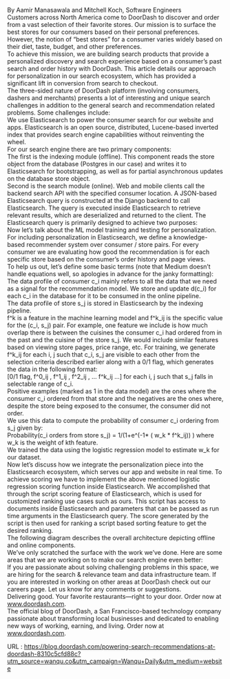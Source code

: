   By Aamir Manasawala and Mitchell Koch, Software Engineers  
    Customers across North America come to DoorDash to discover and order from a vast selection of their favorite stores. Our mission is to surface the best stores for our consumers based on their personal preferences. However, the notion of “best stores” for a consumer varies widely based on their diet, taste, budget, and other preferences.  
    To achieve this mission, we are building search products that provide a personalized discovery and search experience based on a consumer’s past search and order history with DoorDash. This article details our approach for personalization in our search ecosystem, which has provided a significant lift in conversion from search to checkout.  
    The three-sided nature of DoorDash platform (involving consumers, dashers and merchants) presents a lot of interesting and unique search challenges in addition to the general search and recommendation related problems. Some challenges include:  
    We use Elasticsearch to power the consumer search for our website and apps. Elasticsearch is an open source, distributed, Lucene-based inverted index that provides search engine capabilities without reinventing the wheel.  
    For our search engine there are two primary components:  
    The first is the indexing module (offline). This component reads the store object from the database (Postgres in our case) and writes it to Elasticsearch for bootstrapping, as well as for partial asynchronous updates on the database store object.  
    Second is the search module (online). Web and mobile clients call the backend search API with the specified consumer location. A JSON-based Elasticsearch query is constructed at the Django backend to call Elasticsearch. The query is executed inside Elasticsearch to retrieve relevant results, which are deserialized and returned to the client. The Elasticsearch query is primarily designed to achieve two purposes:  
    Now let’s talk about the ML model training and testing for personalization. For including personalization in Elasticsearch, we define a knowledge-based recommender system over consumer / store pairs. For every consumer we are evaluating how good the recommendation is for each specific store based on the consumer’s order history and page views.  
    To help us out, let’s define some basic terms (note that Medium doesn’t handle equations well, so apologies in advance for the janky formatting):  
    The data profile of consumer c_i mainly refers to all the data that we need as a signal for the recommendation model. We store and update d(c_i) for each c_i in the database for it to be consumed in the online pipeline.  
    The data profile of store s_j is stored in Elasticsearch by the indexing pipeline.  
    f^k is a feature in the machine learning model and f^k_ij is the specific value for the (c_i, s_j) pair. For example, one feature we include is how much overlap there is between the cuisines the consumer c_i had ordered from in the past and the cuisine of the store s_j. We would include similar features based on viewing store pages, price range, etc. For training, we generate f^k_ij for each i, j such that c_i, s_j are visible to each other from the selection criteria described earlier along with a 0/1 flag, which generates the data in the following format:  
    [0/1 flag, f^0_ij , f^1_ij , f^2_ij , … f^k_ij …] for each i, j such that s_j falls in selectable range of c_i.  
    Positive examples (marked as 1 in the data model) are the ones where the consumer c_i ordered from that store and the negatives are the ones where, despite the store being exposed to the consumer, the consumer did not order.  
    We use this data to compute the probability of consumer c_i ordering from s_j given by:  
    Probability(c_i orders from store s_j) = 1/(1+e^(-1* ( w_k * f^k_ij)) ) where w_k is the weight of kth feature.  
    We trained the data using the logistic regression model to estimate w_k for our dataset.  
    Now let’s discuss how we integrate the personalization piece into the Elasticsearch ecosystem, which serves our app and website in real time. To achieve scoring we have to implement the above mentioned logistic regression scoring function inside Elasticsearch. We accomplished that through the script scoring feature of Elasticsearch, which is used for customized ranking use cases such as ours. This script has access to documents inside Elasticsearch and parameters that can be passed as run time arguments in the Elasticsearch query. The score generated by the script is then used for ranking a script based sorting feature to get the desired ranking.  
    The following diagram describes the overall architecture depicting offline and online components.  
    We’ve only scratched the surface with the work we’ve done. Here are some areas that we are working on to make our search engine even better:  
    If you are passionate about solving challenging problems in this space, we are hiring for the search & relevance team and data infrastructure team. If you are interested in working on other areas at DoorDash check out our careers page. Let us know for any comments or suggestions.  
    Delivering good. Your favorite restaurants—right to your door. Order now at www.doordash.com.  
    The official blog of DoorDash, a San Francisco-based technology company passionate about transforming local businesses and dedicated to enabling new ways of working, earning, and living. Order now at www.doordash.com.  
    
  URL : https://blog.doordash.com/powering-search-recommendations-at-doordash-8310c5cfd88c?utm_source=wanqu.co&utm_campaign=Wanqu+Daily&utm_medium=website